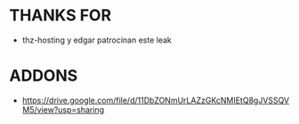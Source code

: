 # THANKS FOR

- thz-hosting y edgar patrocinan este leak

# ADDONS

- https://drive.google.com/file/d/11DbZONmUrLAZzGKcNMIEtQ8gJVSSQVM5/view?usp=sharing
